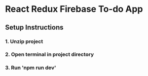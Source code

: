 # React Redux Firebase To-do App


## Setup Instructions
### 1. Unzip project
### 2. Open terminal in project directory
### 3. Run 'npm run dev'